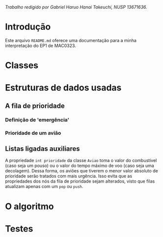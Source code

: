 *Trabalho redigido por Gabriel Haruo Hanai Takeuchi, NUSP 13671636.*

# Introdução

Este arquivo `README.md` oferece uma documentação para a minha interpretação do EP1 de MAC0323.

# Classes

# Estruturas de dados usadas

## A fila de prioridade

### Definição de 'emergência'

### Prioridade de um avião

## Listas ligadas auxiliares

A propriedade `int prioridade` da classe `Aviao` toma o valor do combustível (caso seja um pouso) ou o valor do tempo máximo de voo (caso seja uma decolagem). Dessa forma, os aviões que tiverem o menor valor absoluto de prioridade serão tratados com mais urgência. Isso evita que as propriedades dos nós da fila de prioridade sejam alterados, visto que filas atualizam apenas com um `pop` ou `push`.

# O algoritmo

# Testes